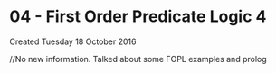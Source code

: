# 04 - First Order Predicate Logic 4
Created Tuesday 18 October 2016

//No new information. Talked about some FOPL examples and prolog

